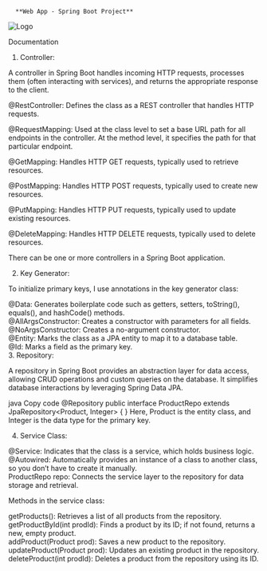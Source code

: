       **Web App - Spring Boot Project**

![Logo](https://camo.githubusercontent.com/9c2894e103b259cd63d457b16b84e8ad53ad44d001c496816c857d750ce6915b/68747470733a2f2f7069636f636c692e696e666f2f696d616765732f737072696e672d626f6f742e706e67)


Documentation
1. Controller:

A controller in Spring Boot handles incoming HTTP requests, processes them (often interacting with services), and returns the appropriate response to the client.<br/>

@RestController: Defines the class as a REST controller that handles HTTP requests.<br/>

@RequestMapping: Used at the class level to set a base URL path for all endpoints in the controller. At the method level, it specifies the path for that particular endpoint.

@GetMapping: Handles HTTP GET requests, typically used to retrieve resources.<br/>

@PostMapping: Handles HTTP POST requests, typically used to create new resources.<br/>

@PutMapping: Handles HTTP PUT requests, typically used to update existing resources.<br/>

@DeleteMapping: Handles HTTP DELETE requests, typically used to delete resources.<br/>

There can be one or more controllers in a Spring Boot application.<br/>

2. Key Generator:

To initialize primary keys, I use annotations in the key generator class:

@Data: Generates boilerplate code such as getters, setters, toString(), equals(), and hashCode() methods.<br/>
@AllArgsConstructor: Creates a constructor with parameters for all fields.<br/>
@NoArgsConstructor: Creates a no-argument constructor.<br/>
@Entity: Marks the class as a JPA entity to map it to a database table.<br/>
@Id: Marks a field as the primary key.<br/>
3. Repository:

A repository in Spring Boot provides an abstraction layer for data access, allowing CRUD operations and custom queries on the database. It simplifies database interactions by leveraging Spring Data JPA.

java
Copy code
@Repository
public interface ProductRepo extends JpaRepository<Product, Integer> {
}
Here, Product is the entity class, and Integer is the data type for the primary key.<br/>

4. Service Class:

@Service: Indicates that the class is a service, which holds business logic.<br/>
@Autowired: Automatically provides an instance of a class to another class, so you don’t have to create it manually.<br/>
ProductRepo repo: Connects the service layer to the repository for data storage and retrieval.<br/>

Methods in the service class:

getProducts(): Retrieves a list of all products from the repository.<br/>
getProductById(int prodId): Finds a product by its ID; if not found, returns a new, empty product.<br/>
addProduct(Product prod): Saves a new product to the repository.<br/>
updateProduct(Product prod): Updates an existing product in the repository.<br/>
deleteProduct(int prodId): Deletes a product from the repository using its ID.<br/>
